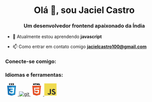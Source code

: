 <h1 align="center">Olá 👋, sou Jaciel Castro</h1>
<h3 align="center">Um desenvolvedor frontend apaixonado da Índia</h3>

- 🌱 Atualmente estou aprendendo **javascript**

- 📫 Como entrar em contato comigo **jacielcastro100@gmail.com**

<h3 align="left">Conecte-se comigo:</h3>
<p align="left">
</p>

<h3 align="left" >Idiomas e ferramentas:</h3>
<p align="left"> <a href="https://www.w3schools.com/css/" target="_blank" rel="noreferrer"> <img src= "https://raw.githubusercontent.com/devicons/devicon/master/icons/css3/css3-original-wordmark.svg" alt="css3" width="40" height="40"/> </a> <a href="https://git-scm.com/" target="_blank" rel="noreferrer"> <img src="https://www.vectorlogo.zone/logos/git-scm/git- scm-icon.svg" alt="git" width="40" height="40"/> </a> <a href="https://www.w3.org/html/" target="_blank" rel="noreferrer"> <img src="https://raw.githubusercontent.com/devicons/devicon/master/icons/html5/html5-original-wordmark.svg" alt="html5" width="40" height="40"/> </a> <a href="https://developer.mozilla.org/en-US/docs/Web/JavaScript" target="_blank" rel="noreferrer"> <img src= "https://raw.githubusercontent.com/devicons/devicon/master/icons/javascript/javascript-original.svg" alt="javascript" width="40" height="40"/> </a> </ p>
